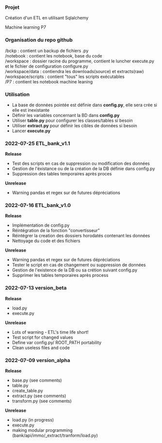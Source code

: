 ### Projet
Création d'un ETL en utilisant Sqlalchemy

Machine learning P7

### Organisation du repo github

/bckp : contient un backup de fichiers .py  
/notebook : contient les notebook, base du code  
/workspace : dossier racine du programme, contient le luncher execute.py et
 le fichier de configuration configure.py  
/workspace/data : contiendra les downloads(source) et extracts(raw)  
/workspace/scripts : contient "tous"  les scripts exécutables  
/P7 : contient les notebook machine leaning  

### Utilisation
* La base de données pointée est définie dans **config.py**, elle sera crée si elle est inexistante
* Définir les variables concernant la BD dans **config.py** 
* Utiliser **table.py** pour configurer les classes/tables si besoin
* Utiliser **extract.py** pour définir les cibles de données si besoin
* Lancer **execute.py** 

### 2022-07-25 ETL_bank_v1.1

**Release**
* Test des scripts en cas de suppression ou modification des données
* Gestion de l'éxistance ou de la création de la DB définie dans config.py
* Suppression des tables temporaires après proces

**Unrelease**
* Warning pandas et regex sur de futures dépréciations

### 2022-07-16 ETL_bank_v1.0

**Release**
* Implémentation de config.py
* Réintégration de la fonction "convertisseur"
* Réintégrer la creation des dossiers horodatés contenant les données
* Nettoyage du code et des fichiers

**Unrelease**
* Warning pandas et regex sur de futures dépréciations
* Tester le script en cas de changement ou suppression de données
* Gestion de l'existence de la DB ou sa crétion suivant config.py
* Supprimer les tables temporaires après process

### 2022-07-13 version_beta

**Release**
* load.py
* execute.py

**Unrelease**
* Lots of warning - ETL's time life short!
* Test script for changed values
* Define var config.py/ ROOT_PATH portability
* Clean useless files and code

### 2022-07-09 version_alpha

**Release**
* base.py (see comments)
* table.py
* create_table.py
* extract.py (see comments)
* transform.py (see comments)

**Unrelease**
* load.py (in progress)
* execute.py
* making modular programming (bank/api/immo/_extract/tranform/load.py)

